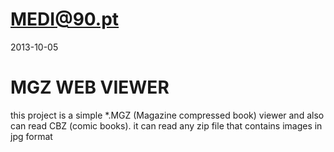 MEDI@90.pt
==================================

2013-10-05

MGZ WEB VIEWER
========================
this project is a simple *.MGZ (Magazine compressed book) viewer and also can read CBZ (comic books). 
it can read any zip file that contains images in jpg format

